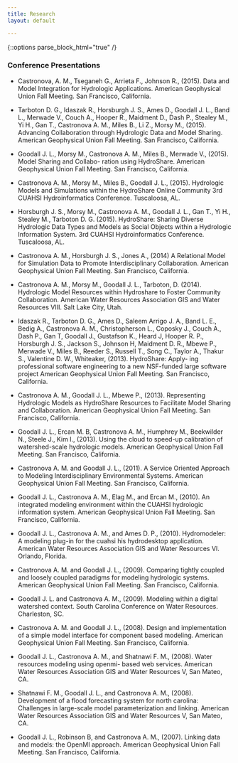 ```yaml
---
title: Research
layout: default

---
```

{::options parse_block_html="true" /}

### Conference Presentations

* Castronova, A. M., Tseganeh G., Arrieta F., Johnson R., (2015). Data and Model Integration for Hydrologic Applications. American Geophysical Union Fall Meeting. San Francisco, California.

* Tarboton D. G., Idaszak R., Horsburgh J. S., Ames D., Goodall J. L., Band L., Merwade V., Couch A., Hooper R., Maidment D., Dash P., Stealey M., Yi H., Gan T., Castronova A. M., Miles B., Li Z., Morsy M., (2015). Advancing Collaboration through Hydrologic Data and Model Sharing. American Geophysical Union Fall Meeting. San Francisco, California.

* Goodall J. L., Morsy M., Castronova A. M., Miles B., Merwade V., (2015). Model Sharing and Collabo- ration using HydroShare. American Geophysical Union Fall Meeting. San Francisco, California.

* Castronova A. M., Morsy M., Miles B., Goodall J. L., (2015). Hydrologic Models and Simulations within the HydroShare Online Community 3rd CUAHSI Hydroinformatics Conference. Tuscaloosa, AL.

* Horsburgh J. S., Morsy M., Castronova A. M., Goodall J. L., Gan T., Yi H., Stealey M., Tarboton D. G. (2015). HydroShare: Sharing Diverse Hydrologic Data Types and Models as Social Objects within a Hydrologic Information System. 3rd CUAHSI Hydroinformatics Conference. Tuscaloosa, AL.

* Castronova A. M., Horsburgh J. S., Jones A., (2014) A Relational Model for Simulation Data to Promote Interdisciplinary Collaboration. American Geophysical Union Fall Meeting. San Francisco, California.

* Castronova A. M., Morsy M., Goodall J. L., Tarboton, D. (2014). Hydrologic Model Resources within Hydroshare to Foster Community Collaboration. American Water Resources Association GIS and Water Resources VIII. Salt Lake City, Utah.

* Idaszak R., Tarboton D. G., Ames D., Saleem Arrigo J. A., Band L. E., Bedig A., Castronova A. M., Christopherson L., Coposky J., Couch A., Dash P., Gan T, Goodall J., Gustafson K., Heard J, Hooper R. P., Horsburgh J. S., Jackson S., Johnson H, Maidment D. R., Mbewe P., Merwade V., Miles B., Reeder S., Russell T., Song C., Taylor A., Thakur S., Valentine D. W., Whiteaker, (2013). HydroShare: Apply- ing professional software engineering to a new NSF-funded large software project American Geophysical Union Fall Meeting. San Francisco, California.

* Castronova A. M., Goodall J. L., Mbewe P., (2013). Representing Hydrologic Models as HydroShare Resources to Facilitate Model Sharing and Collaboration. American Geophysical Union Fall Meeting. San Francisco, California.

* Goodall J. L., Ercan M. B, Castronova A. M., Humphrey M., Beekwilder N., Steele J., Kim I., (2013). Using the cloud to speed-up calibration of watershed-scale hydrologic models. American Geophysical Union Fall Meeting. San Francisco, California.

* Castronova A. M. and Goodall J. L., (2011). A Service Oriented Approach to Modeling Interdisciplinary Environmental Systems. American Geophysical Union Fall Meeting. San Francisco, California.

* Goodall J. L., Castronova A. M., Elag M., and Ercan M., (2010). An integrated modeling environment within the CUAHSI hydrologic information system. American Geophysical Union Fall Meeting. San Francisco, California.

* Goodall J. L., Castronova A. M., and Ames D. P., (2010). Hydromodeler: A modeling plug-in for the cuahsi his hydrodesktop application. American Water Resources Association GIS and Water Resources VI. Orlando, Florida.

* Castronova A. M. and Goodall J. L., (2009). Comparing tightly coupled and loosely coupled paradigms for modeling hydrologic systems. American Geophysical Union Fall Meeting. San Francisco, California.

* Goodall J. L. and Castronova A. M., (2009). Modeling within a digital watershed context. South Carolina Conference on Water Resources. Charleston, SC.

* Castronova A. M. and Goodall J. L., (2008). Design and implementation of a simple model interface for component based modeling. American Geophysical Union Fall Meeting. San Francisco, California.

* Goodall J. L., Castronova A. M., and Shatnawi F. M., (2008). Water resources modeling using openmi- based web services. American Water Resources Association GIS and Water Resources V, San Mateo, CA.

* Shatnawi F. M., Goodall J. L., and Castronova A. M., (2008). Development of a flood forecasting system for north carolina: Challenges in large-scale model parameterization and linking. American Water Resources Association GIS and Water Resources V, San Mateo, CA.

* Goodall J. L., Robinson B, and Castronova A. M., (2007). Linking data and models: the OpenMI approach. American Geophysical Union Fall Meeting. San Francisco, California.







